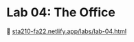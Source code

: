 # Lab 04: The Office

:link: [sta210-fa22.netlify.app/labs/lab-04.html](https://sta210-fa22.netlify.app/labs/lab-04.html)
